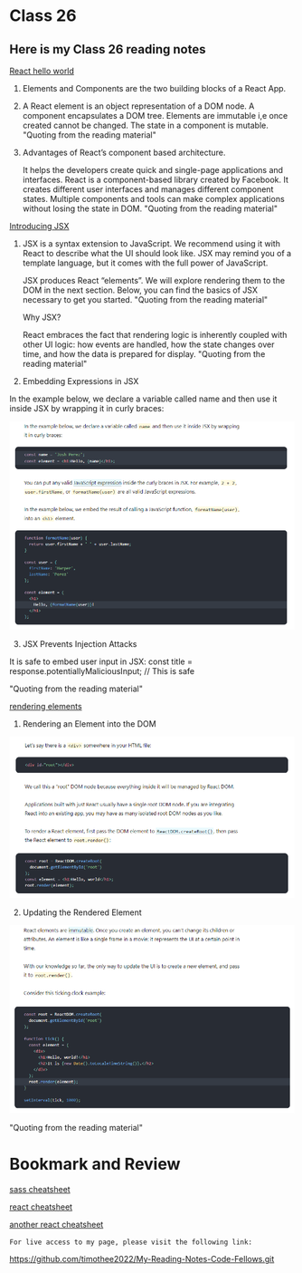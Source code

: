 # Class 26

## Here is my Class 26 reading notes

[React hello world](https://facebook.github.io/react/docs/hello-world.html)

1. Elements and Components are the two building blocks of a React App.

2. A React element is an object representation of a DOM node. A component encapsulates a DOM tree. Elements are immutable i,e once created cannot be changed. The state in a component is mutable.
"Quoting from the reading material"

3. Advantages of React’s component based architecture.

    It helps the developers create quick and single-page applications and interfaces. React is a component-based library created by Facebook. It creates different user interfaces and manages different component states. Multiple components and tools can make complex applications without losing the state in DOM.
    "Quoting from the reading material"


[Introducing JSX](https://facebook.github.io/react/docs/introducing-jsx.html)

1. JSX is a syntax extension to JavaScript. We recommend using it with React to describe what the UI should look like. JSX may remind you of a template language, but it comes with the full power of JavaScript.

    JSX produces React “elements”. We will explore rendering them to the DOM in the next section. Below, you can find the basics of JSX necessary to get you started.
    "Quoting from the reading material"

    Why JSX?

    React embraces the fact that rendering logic is inherently coupled with other UI logic: how events are handled, how the state changes over time, and how the data is prepared for display.
    "Quoting from the reading material"

2. Embedding Expressions in JSX

In the example below, we declare a variable called name and then use it inside JSX by wrapping it in curly braces:

![](./Class%2026.PNG)

3. JSX Prevents Injection Attacks

It is safe to embed user input in JSX: const title = response.potentiallyMaliciousInput; // This is safe

"Quoting from the reading material"

[rendering elements](https://facebook.github.io/react/docs/rendering-elements.html)

1. Rendering an Element into the DOM

![](./Class%2026a.PNG)

2. Updating the Rendered Element

![](./Class%2026b.PNG)

"Quoting from the reading material"

# Bookmark and Review

[sass cheatsheet](https://devhints.io/sass)

[react cheatsheet](https://devhints.io/react)

[another react cheatsheet](https://reactcheatsheet.com/)


    For live access to my page, please visit the following link:
<https://github.com/timothee2022/My-Reading-Notes-Code-Fellows.git>